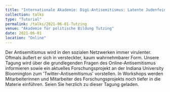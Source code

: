 ```yaml
---
title: "Internationale Akademie: Digi-Antisemitismus: Latente Judenfeindschaft in den sozialen Netzwerken"
collection: talks
type: "Tutorial"
permalink: /talks/2021-06-01-Tutzing
venue: "Akademie für politische Bildung Tutzing"
date: 2021-06-01
location: "Online"
---
```


Der Antisemitismus wird in den sozialen Netzwerken immer virulenter. Oftmals äußert er sich in versteckter, kaum wahrnehmbarer Form. Unsere Tagung wird über die grundlegenden Fragen des Online-Antisemitismus informieren sowie ein aktuelles Forschungsprojekt an der Indiana University Bloomington zum 'Twitter-Antisemitismus' vorstellen. In Workshops werden Mitarbeiterinnen und Mitarbeiter des Forschungsprojekts noch tiefer in die Materie einführen. Seien Sie herzlich zu dieser Tagung geladen. 
